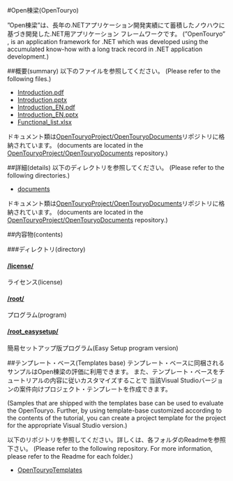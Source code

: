 ﻿#Open棟梁(OpenTouryo)

 ”Open棟梁”は、長年の.NETアプリケーション開発実績にて蓄積したノウハウに基づき開発した.NET用アプリケーション フレームワークです。
(”OpenTouryo” , is an application framework for .NET which was developed using the accumulated know-how with a long track record in .NET application development.)

##概要(summary)
以下のファイルを参照してください。
(Please refer to the following files.)

 - [Introduction.pdf](https://github.com/OpenTouryoProject/OpenTouryoDocuments/blob/master/Introduction.pdf)
 - [Introduction.pptx](https://github.com/OpenTouryoProject/OpenTouryoDocuments/blob/master/Introduction.pptx)
 - [Introduction_EN.pdf](https://github.com/OpenTouryoProject/OpenTouryoDocuments/blob/master/Introduction_EN.pdf)
 - [Introduction_EN.pptx](https://github.com/OpenTouryoProject/OpenTouryoDocuments/blob/master/Introduction_EN.pptx)
 - [Functional_list.xlsx](https://github.com/OpenTouryoProject/OpenTouryoDocuments/blob/master/Functional_list.xlsx)

ドキュメント類は[OpenTouryoProject/OpenTouryoDocuments](https://github.com/OpenTouryoProject/OpenTouryoDocuments)リポジトリに格納されています。
(documents are located in the [OpenTouryoProject/OpenTouryoDocuments](https://github.com/OpenTouryoProject/OpenTouryoDocuments) repository.)

##詳細(details)
以下のディレクトリを参照してください。
(Please refer to the following directories.)

 - [documents](https://github.com/OpenTouryoProject/OpenTouryoDocuments/tree/master/documents)

ドキュメント類は[OpenTouryoProject/OpenTouryoDocuments](https://github.com/OpenTouryoProject/OpenTouryoDocuments)リポジトリに格納されています。
(documents are located in the [OpenTouryoProject/OpenTouryoDocuments](https://github.com/OpenTouryoProject/OpenTouryoDocuments) repository.)

##内容物(contents)

###ディレクトリ(directory)

#### [/license/](https://github.com/OpenTouryoProject/OpenTouryo/tree/master/license)
ライセンス(license)

#### [/root/](https://github.com/OpenTouryoProject/OpenTouryo/tree/master/root)
プログラム(program)

#### [/root_easysetup/](https://github.com/OpenTouryoProject/OpenTouryo/tree/master/root_easysetup )
簡易セットアップ版プログラム(Easy Setup program version) 

##テンプレート・ベース(Templates base)
テンプレート・ベースに同梱されるサンプルはOpen棟梁の評価に利用できます。
また、テンプレート・ベースをチュートリアルの内容に従いカスタマイズすることで
当該Visual Studioバージョンの案件向けプロジェクト・テンプレートを作成できます。 

(Samples that are shipped with the templates base can be used to evaluate the OpenTouryo. 
Further, by using template-base customized according to the contents of the tutorial, 
you can create a project template for the project for the appropriate Visual Studio version.)

以下のリポジトリを参照してください。詳しくは、各フォルダのReadmeを参照下さい。
(Please refer to the following repository. For more information, please refer to the Readme for each folder.)

 - [OpenTouryoTemplates](https://github.com/OpenTouryoProject/OpenTouryoTemplates)
